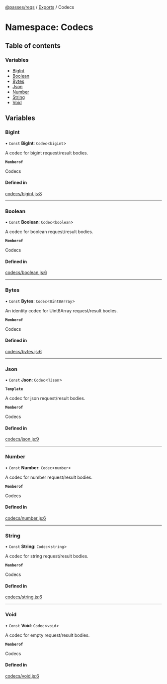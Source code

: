 [@passes/reqs](../README.md) / [Exports](../modules.md) / Codecs

# Namespace: Codecs

## Table of contents

### Variables

- [BigInt](Codecs.md#bigint)
- [Boolean](Codecs.md#boolean)
- [Bytes](Codecs.md#bytes)
- [Json](Codecs.md#json)
- [Number](Codecs.md#number)
- [String](Codecs.md#string)
- [Void](Codecs.md#void)

## Variables

### BigInt

• `Const` **BigInt**: `Codec`\<`bigint`\>

A codec for bigint request/result bodies.

**`Memberof`**

Codecs

#### Defined in

[codecs/bigint.js:8](https://github.com/passes-org/passes/blob/6f5f306/packages/reqs/src/codecs/bigint.js#L8)

___

### Boolean

• `Const` **Boolean**: `Codec`\<`boolean`\>

A codec for boolean request/result bodies.

**`Memberof`**

Codecs

#### Defined in

[codecs/boolean.js:6](https://github.com/passes-org/passes/blob/6f5f306/packages/reqs/src/codecs/boolean.js#L6)

___

### Bytes

• `Const` **Bytes**: `Codec`\<`Uint8Array`\>

An identity codec for Uint8Array request/result bodies.

**`Memberof`**

Codecs

#### Defined in

[codecs/bytes.js:6](https://github.com/passes-org/passes/blob/6f5f306/packages/reqs/src/codecs/bytes.js#L6)

___

### Json

• `Const` **Json**: `Codec`\<`TJson`\>

**`Template`**

A codec for json request/result bodies.

**`Memberof`**

Codecs

#### Defined in

[codecs/json.js:9](https://github.com/passes-org/passes/blob/6f5f306/packages/reqs/src/codecs/json.js#L9)

___

### Number

• `Const` **Number**: `Codec`\<`number`\>

A codec for number request/result bodies.

**`Memberof`**

Codecs

#### Defined in

[codecs/number.js:6](https://github.com/passes-org/passes/blob/6f5f306/packages/reqs/src/codecs/number.js#L6)

___

### String

• `Const` **String**: `Codec`\<`string`\>

A codec for string request/result bodies.

**`Memberof`**

Codecs

#### Defined in

[codecs/string.js:6](https://github.com/passes-org/passes/blob/6f5f306/packages/reqs/src/codecs/string.js#L6)

___

### Void

• `Const` **Void**: `Codec`\<`void`\>

A codec for empty request/result bodies.

**`Memberof`**

Codecs

#### Defined in

[codecs/void.js:6](https://github.com/passes-org/passes/blob/6f5f306/packages/reqs/src/codecs/void.js#L6)

